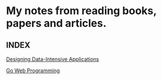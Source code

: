 # My notes from reading books, papers and articles.

## INDEX
[Designing Data-Intensive Applications](https://www.oreilly.com/library/view/designing-data-intensive-applications/9781491903063/)

[Go Web Programming](https://www.manning.com/books/go-web-programming)
